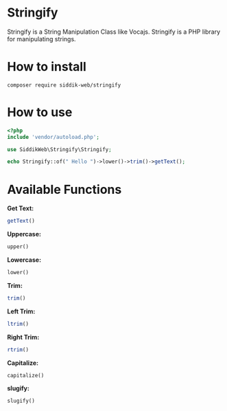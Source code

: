 # Stringify
Stringify is a String Manipulation Class like Vocajs. Stringify is a PHP library for manipulating strings.

# How to install
```
composer require siddik-web/stringify
```
# How to use
```php
<?php
include 'vendor/autoload.php';

use SiddikWeb\Stringify\Stringify;

echo Stringify::of(" Hello ")->lower()->trim()->getText();

```
# Available Functions
**Get Text:**
```php
getText()
```
**Uppercase:**
```php
upper()

```
**Lowercase:**
```php
lower()
```
**Trim:**
```php
trim()
```
**Left Trim:**
```php
ltrim()
```
**Right Trim:**
```php
rtrim()
```
**Capitalize:**
```php
capitalize()
```
**slugify:**
```php
slugify()
```
